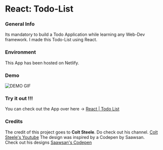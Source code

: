 # React: Todo-List

### General Info

Its mandatory to build a Todo Application while learning any Web-Dev framework. I made this Todo-List using React.

### Environment

This App has been hosted on Netlify.

### Demo

![DEMO GIF](https://github.com/prithviBytes/react-todolist-app/blob/main/TodoList.gif?raw=true)

### Try it out !!!

You can check out the App over here -> <a href="https://csb-731nl.netlify.app/">React | Todo List</a>

### Credits

The credit of this project goes to **Colt Steele**. Do check out his channel. <a href="https://www.youtube.com/channel/UCrqAGUPPMOdo0jfQ6grikZw">Colt Steele's Youtube</a>
The design was inspired by a Codepen by Saawsan. Check out his designs <a href="https://codepen.io/saawsan">Saawsan's Codepen</a>


